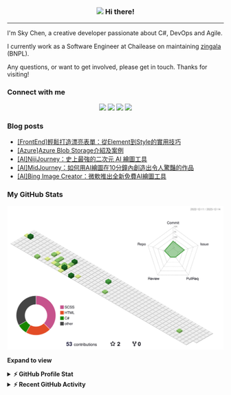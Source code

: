 <!-- Heading -->
<h3 align="center">
  <img src = "https://raw.githubusercontent.com/MartinHeinz/MartinHeinz/master/wave.gif" width = 30px> 
  Hi there!
</h3>

---
 <!-- About section -->
I'm Sky Chen, a creative developer passionate about C#, DevOps and Agile.

I currently work as a Software Engineer at Chailease on maintaining [zingala](https://www.zingala.com/) (BNPL).

Any questions, or want to get involved, please get in touch. Thanks for visiting!

### Connect with me 
  <p align="center">
    <a href="https://rad-gaufre-beb6ed.netlify.app/resume/"><img src="https://img.shields.io/badge/personal%20website-404040.svg?style=for-the-badge&logo=Gatsby&logoColor=white"/></a>
    <a href="mailto:ok96305@gmail.com"><img src="https://img.shields.io/badge/e‑mail-D14836.svg?style=for-the-badge&logo=GMail&logoColor=white"/></a>
    <a href="https://instagram.com/cheng_chen_sky"><img src="https://img.shields.io/badge/instagram-E4405F.svg?style=for-the-badge&logo=instagram&logoColor=white"/></a>
    <a href="https://linkedin.com/in/建成-陳-6438201a0"><img src="https://img.shields.io/badge/linkedin-0077B5.svg?style=for-the-badge&logo=linkedin&logoColor=white"/></a>
  </p>
 <!-- Conecct section: END -->
 
  <!-- GitHub section -->

<!-- ### Blog & Writing -->

<!-- Apart from coding, I also maintain a blog - you can find my articles on my website at [martinheinz.dev](https://martinheinz.dev/) as well as on [Medium](https://medium.com/@martin.heinz) and [DEV.to](https://dev.to/martinheinz). -->

<!-- A sample of my recent articles: -->
### Blog posts
<!-- BLOG-POST-LIST:START -->
- [[FrontEnd]輕鬆打造漂亮表單：從Element到Style的實用技巧](https://Vincent3054.github.io/post/notes/formelementandformstyle/)
- [[Azure]Azure Blob Storage介紹及案例](https://Vincent3054.github.io/post/notes/csharp-generic-type-constraint/)
- [[AI]NijiJourney：史上最強的二次元 AI 繪圖工具](https://Vincent3054.github.io/post/10minute/nijijourney-ai-artist/)
- [[AI]MidJourney：如何用AI繪圖在10分鐘內創造出令人驚豔的作品](https://Vincent3054.github.io/post/10minute/midjourney-ai-artist/)
- [[AI]Bing Image Creator：微軟推出全新免費AI繪圖工具](https://Vincent3054.github.io/post/10minute/ai-bing-image-creator/)
<!-- BLOG-POST-LIST:END \-->

 ###  My GitHub Stats
 
![](./profile-3d-contrib/profile-green-animate.svg)

**Expand to view**
<details>
  <summary><b>⚡ GitHub Profile Stat</b></summary>
  
   <img align="center" src="https://github-readme-stats.vercel.app/api?username=Vincent3054&show_icons=true&hide_border=false&line_height=20&title_color=f69673&icon_color=1b93c9&show_owner=true" alt="Sky's language" width="500px" height="200" />
   <br>
   <img align="center" src="https://github-readme-streak-stats.herokuapp.com/?user=Vincent3054" alt="Sky's LangStat" width="500px" height="200" />
</details>

<details>
  <summary><b>⚡ Recent GitHub Activity</b></summary>
   <br>

   [![Ashutosh's github activity graph](https://github-readme-activity-graph.vercel.app/graph?username=Vincent3054&theme=react)](https://github.com/ashutosh00710/github-readme-activity-graph)

</details>

<!-- GitHub section: END -->

<!-- THE END -->
